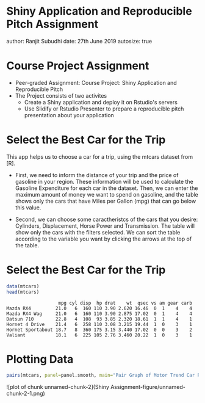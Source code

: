 Shiny Application and Reproducible Pitch Assignment
========================================================
author: Ranjit Subudhi
date: 27th June 2019
autosize: true

Course Project Assignment
========================================================


- Peer-graded Assignment: Course Project: Shiny Application and Reproducible Pitch
- The Project consists of two activites
  - Create a Shiny application and deploy it on Rstudio's servers
  - Use Slidify or Rstudio Presenter to prepare a reproducible pitch presentation about your application

Select the Best Car for the Trip
========================================================
This app helps us to choose a car for a trip, using the mtcars dataset from [R].

- First, we need to inform the distance of your trip and the price of gasoline in your region. These information will be used to calculate the Gasoline Expenditure for each car in the dataset. Then, we can enter the maximum amount of money we want to spend on gasoline, and the table shows only the cars that have Miles per Gallon (mpg) that can go below this value.

- Second, we can choose some caractheristcs of the cars that you desire: Cylinders, Displacement, Horse Power and Transmission. The table will show only the cars with the filters selected. We can sort the table according to the variable you want by clicking the arrows at the top of the table.


Select the Best Car for the Trip
========================================================


```r
data(mtcars)
head(mtcars)
```

```
                   mpg cyl disp  hp drat    wt  qsec vs am gear carb
Mazda RX4         21.0   6  160 110 3.90 2.620 16.46  0  1    4    4
Mazda RX4 Wag     21.0   6  160 110 3.90 2.875 17.02  0  1    4    4
Datsun 710        22.8   4  108  93 3.85 2.320 18.61  1  1    4    1
Hornet 4 Drive    21.4   6  258 110 3.08 3.215 19.44  1  0    3    1
Hornet Sportabout 18.7   8  360 175 3.15 3.440 17.02  0  0    3    2
Valiant           18.1   6  225 105 2.76 3.460 20.22  1  0    3    1
```

Plotting Data
========================================================
  


```r
pairs(mtcars, panel=panel.smooth, main="Pair Graph of Motor Trend Car Road Tests")
```

![plot of chunk unnamed-chunk-2](Shiny Assignment-figure/unnamed-chunk-2-1.png)
